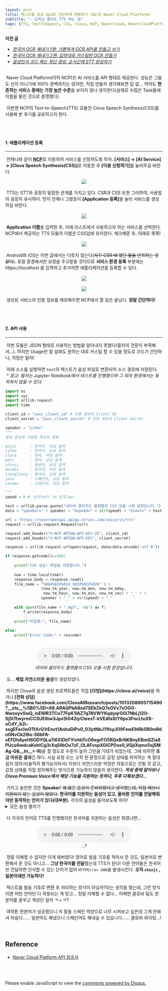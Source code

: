 ```yaml
---
layout: post
title: 텍스트를 음성 mp3로 간단하게 변환하기 (With Naver Cloud Platform)
subtitle: ": 딥러닝 몰라도 TTS 하는 법"
tags: [TTS, TextToSpeech, CSS, Clova, NCP, NaverCloud, NaverCloudPlatform]
---
```

<strong>이전 글</strong><br>

* [<i>한국어 OCR 해내기 1편: 가뿐하게 OCR API를 만들고 쓰기</i>](https://dev-sngwn.github.io/2019-12-17-korean-ocr-step-by-step-1/)<br>
* [<i>한국어 OCR 해내기 2편: 입맛대로 커스텀한 OCR 만들기</i>](https://dev-sngwn.github.io/2019-12-17-korean-ocr-step-by-step-2/)<br>
* [<i>음성인식 코드 짜는 최단 경로: 순식간에 STT 완성하기</i>](https://dev-sngwn.github.io/2020-01-13-stt-step-by-step/)

<br>
&nbsp;Naver Cloud Platform(이하 NCP)은 AI 서비스를 API 형태로 제공한다. 성능은 그들도 신이 아니기에 100% 완벽하지는 않지만, 직접 만들자 생각해보면 답 없... 적어도 <strong>현존하는 서비스 중에는 가장 높은 수준</strong>을 보이지 않나 생각한다(실제로 수많은 Task들에 이름을 올린 것으로 증명했다).<br>
<br>
&nbsp;이번엔 NCP의 Text-to-Speech(TTS) 모듈인 Clova Speech Synthesis(CSS)를 사용해 본 후기를 공유하고자 한다.<br>
<br>
<br>
<br>

#### 1. 애플리케이션 등록
--------------------------
&nbsp;언제나와 같이 <a href="https://www.ncloud.com/"><strong>NCP</strong></a>로 이동하여 서비스를 신청하도록 하자. <strong>[서비스] → [AI Service] → [Clova Speech Synthesis(CSS)]</strong>로 이동한 후 <strong>[이용 신청하기]</strong>를 눌러주길 바란다.
<center>
<img src="https://raw.githubusercontent.com/dev-sngwn/dev-sngwn.github.io/master/_posts/assets/2020-02-16-tts-step-by-step/01_main.png"/>
</center>
<br>
&nbsp;TTS는 STT와 굉장히 밀접한 관계를 가지고 있다. CSR과 CSS 또한 그러하여, 사용법이 굉장히 유사하다. 먼저 언제나 그랬듯이 <strong>[Application 등록]</strong>을 눌러 서비스를 생성하길 바란다.<br>
<br>

<center>
<img src="https://raw.githubusercontent.com/dev-sngwn/dev-sngwn.github.io/master/_posts/assets/2020-02-16-tts-step-by-step/02_app.png"/>
</center>

<br>
&nbsp;<strong>Application 이름</strong>을 입력한 후, 아래 리스트에서 사용하고자 하는 서비스를 선택한다. NCP에서 제공하는 TTS 모듈의 이름은 CSS임에 유의한다. 체크해준 후, 아래로 쭉쭉!<br>
<br>

<center>
<img src="https://raw.githubusercontent.com/dev-sngwn/dev-sngwn.github.io/master/_posts/assets/2020-02-16-tts-step-by-step/03_ip.png"/>
</center>

<br>
&nbsp;Android와 iOS는 이번 글에서는 다루지 않는다(<del>자꾸 CSR 때 했던 말을 반복하는 것 같다</del>). 로컬 환경에서만 요청을 주고받을 것이므로 <strong>서비스 환경 등록</strong> 부분에는 <i>https://localhost </i>를 입력하고 추가하면 애플리케이션을 등록할 수 있다.<br>
<br>

<center>
<img src="https://raw.githubusercontent.com/dev-sngwn/dev-sngwn.github.io/master/_posts/assets/2020-02-16-tts-step-by-step/04_auth.png"/>
</center>

<br>

<center>
<img src="https://raw.githubusercontent.com/dev-sngwn/dev-sngwn.github.io/master/_posts/assets/2020-02-16-tts-step-by-step/05_auth.png"/>
</center>

<br>
&nbsp;생성된 서비스의 인증 정보를 메모해두면 NCP에서 할 일은 끝났다. <strong>정말 간단하다!</strong><br>
<br>
<br>
<br>

#### 2. API 사용
--------------------------
&nbsp;이번 모듈은 JSON 형태로 사용하는 방법을 알아내지 못했다(필자의 견문이 부족해서...). 하지만 Usage만 잘 살펴도 원하는 대로 커스텀 할 수 있을 정도로 코드가 간단하니, 걱정은 말자!<br>
<br>
&nbsp;아래 소스를 실행하면 <code>text</code>의 텍스트가 음성 파일로 변환되어 소스 경로에 저장된다.
<br>
&nbsp;<i>* 참고: 필자는 Jupyter Notebook에서 테스트를 진행했으며 그 외의 환경에서는 동작하지 않을 수 있다.</i>

~~~ python
import os
import sys
import urllib.request
import time

client_id = "your_client_id" # 인증 정보의 Client ID
client_secret = "your_client_secret" # 인증 정보의 Client Secret

speaker = "jinho"
"""
음성 합성에 사용할 목소리 종류

mijin      : 한국어, 여성 음색
jinho      : 한국어, 남성 음색
clara      : 영어, 여성 음색
matt       : 영어, 남성 음색
shinji     : 일본어, 남성 음색
meimei     : 중국어, 여성 음색
liangliang : 중국어, 남성 음색
jose       : 스페인어, 남성 음색
carmen     : 스페인어, 여성 음색

"""
speed = 0 # -5(Fast) to 5(Slow)

text = urllib.parse.quote("네이버 클라우드 플랫폼의 CSS 모듈 시험 문장입니다.")
data = "speaker=" + speaker + "&speed=" + str(speed) + "&text=" + text

url = "https://naveropenapi.apigw.ntruss.com/voice/v1/tts"
request = urllib.request.Request(url)

request.add_header("X-NCP-APIGW-API-KEY-ID", client_id)
request.add_header("X-NCP-APIGW-API-KEY", client_secret)

response = urllib.request.urlopen(request, data=data.encode('utf-8'))

if response.getcode()==200:
    
    print("CSS 성공! 파일을 저장합니다.")
    
    now = time.localtime()
    response_body = response.read()
    file_name = "%04d%02d%02d_%02d%02d%02d" % \
                (now.tm_year, now.tm_mon, now.tm_mday,
                 now.tm_hour, now.tm_min, now.tm_sec) + "_" + \
                speaker + "_" + str(speed) + "_"
    
    with open(file_name + ".mp3", 'wb') as f:
        f.write(response_body)
        
    print("파일명:", file_name)
        
else:
    print("Error Code:" + rescode)
~~~
<br>

<center>
<audio controls="controls">
  <source type="audio/mp3" src="https://raw.githubusercontent.com/dev-sngwn/dev-sngwn.github.io/master/_posts/assets/2020-02-16-tts-step-by-step/test.mp3"></source>
  <p>Your browser does not support the audio element.</p>
</audio>
<br>
<i>네이버 클라우드 플랫폼의 CSS 모듈 시험 문장입니다.</i>
</center>

<br>
&nbsp;오... <strong>제법 자연스러운 음성</strong>이 생성되었다.<br>
<br>
&nbsp;하지만 Clova의 음성 생성 프로젝트들은 직접 <strong>[더빙](https://clova.ai/voice)</strong>을 하거나 <strong>[전화 상담](https://www.facebook.com/ClovaAIResearch/posts/1013208905715490?__xts__%5B0%5D=68.ARAQPbA8sd7SEbZkQ7eGVv7xOGG-NwzoyvSwQ_mENlR3TCo77FpK1lAZ7q7AVWYKqdyqrG0i7NbLj120-Sj5tTtwyrmCCSUE8iw3Jpx5t042iyCteesT-kVEdfaStY6ps3FncLtuX8-oCdY_b2i-ssgEFeclwOTtXrQ1rEnvt1AnhaDiPv0_O3ytNbJ11fsyJO9FewElhRk5R0mRdn0NvCk2l6o-S6bFA-xEFDhAyeH6ODYQLa7i6XIDbTYivhbTcO8egrFO5RQxBrNKBnyEBmQZia8PUco6wdcaKohlCg3rXqSIIbOu7zF_OLAFvspXGlCPOss0_VQjiXqmx5sjSMAg-Q&__tn__=-R)</strong>을 할 정도로 수준이 높아 그만큼 기대가 되었는데, 그에 비하면 <strong>조금 아쉬운 결과</strong>긴 하다. 사실 요청 오는 고작 한 문장으로 감정 상태를 파악하는 게 절대 쉽지 않아서(솔직히 불가능이라서) 이보다 자연스러운 억양은 자동으로는 안될 것 같고, 감정 상태를 직접 정의해주는 방식으론 가능하지 않을까 생각한다. <strong><i>작성 중에 알아보니 Clova Premium Voice에서 해당 기능을 지원하는 듯하다, 추후 다뤄보겠다.</i>..</strong><br>
<br>
&nbsp;가지고 놀만한 것은 <strong>Speaker</strong>! <del>꽤 많은 음성이 준비되었다고 생각했는데, 직접 해보니 지원되지 않는 음성이 많았다.</del> <strong>한국어를 지원하는 음성이 있고, 올바른 언어를 전달해줘야만 동작하는 언어가 있다(대부분).</strong> 각자의 음성을 들어보도록 하자!<br>

<details markdown="1">
<summary>모든 음성 펼치기</summary>

<center>

<br>

<center>
<audio controls="controls">
  <source type="audio/mp3" src="https://raw.githubusercontent.com/dev-sngwn/dev-sngwn.github.io/master/_posts/assets/2020-02-16-tts-step-by-step/mijin.mp3"></source>
  <p>Your browser does not support the audio element.</p>
</audio>
<br>
<code>mijin (한국어, 여성 음색)</code>
</center>

<br>

<center>
<audio controls="controls">
  <source type="audio/mp3" src="https://raw.githubusercontent.com/dev-sngwn/dev-sngwn.github.io/master/_posts/assets/2020-02-16-tts-step-by-step/jinho.mp3"></source>
  <p>Your browser does not support the audio element.</p>
</audio>
<br>
<code>jinho (한국어, 남성 음색)</code>
</center>

<br>

<center>
<audio controls="controls">
  <source type="audio/mp3" src="https://raw.githubusercontent.com/dev-sngwn/dev-sngwn.github.io/master/_posts/assets/2020-02-16-tts-step-by-step/clara.mp3"></source>
  <p>Your browser does not support the audio element.</p>
</audio>
<br>
<code>clara (영어, 여성 음색)</code>
</center>

<br>

<center>
<audio controls="controls">
  <source type="audio/mp3" src="https://raw.githubusercontent.com/dev-sngwn/dev-sngwn.github.io/master/_posts/assets/2020-02-16-tts-step-by-step/matt.mp3"></source>
  <p>Your browser does not support the audio element.</p>
</audio>
<br>
<code>matt (영어, 남성 음색)</code>
</center>

<br>

<center>
<audio controls="controls">
  <source type="audio/mp3" src="https://raw.githubusercontent.com/dev-sngwn/dev-sngwn.github.io/master/_posts/assets/2020-02-16-tts-step-by-step/shinji.mp3"></source>
  <p>Your browser does not support the audio element.</p>
</audio>
<br>
<code>shinji (일본어, 남성 음색)</code>
</center>

<br>

<center>
<audio controls="controls">
  <source type="audio/mp3" src="https://raw.githubusercontent.com/dev-sngwn/dev-sngwn.github.io/master/_posts/assets/2020-02-16-tts-step-by-step/shinji.mp3"></source>
  <p>Your browser does not support the audio element.</p>
</audio>
<br>
<code>shinji (일본어, 남성 음색)</code>
</center>

<br>

<center>
<audio controls="controls">
  <source type="audio/mp3" src="https://raw.githubusercontent.com/dev-sngwn/dev-sngwn.github.io/master/_posts/assets/2020-02-16-tts-step-by-step/liangliang.mp3"></source>
  <p>Your browser does not support the audio element.</p>
</audio>
<br>
<code>liangliang (중국어, 남성 음색)</code>
</center>

<br>

<center>
<audio controls="controls">
  <source type="audio/mp3" src="https://raw.githubusercontent.com/dev-sngwn/dev-sngwn.github.io/master/_posts/assets/2020-02-16-tts-step-by-step/jose.mp3"></source>
  <p>Your browser does not support the audio element.</p>
  <source type="audio/mp3" src="https://raw.githubusercontent.com/dev-sngwn/dev-sngwn.github.io/master/_posts/assets/2020-02-16-tts-step-by-step/carmen.mp3"></source>
  <p>Your browser does not support the audio element.</p>
</audio>
<br>
<code>jose (스페인어, 남성 음색)</code>
</center>

<br>

<center>
<audio controls="controls">
  <source type="audio/mp3" src="https://raw.githubusercontent.com/dev-sngwn/dev-sngwn.github.io/master/_posts/assets/2020-02-16-tts-step-by-step/carmen.mp3"></source>
  <p>Your browser does not support the audio element.</p>
</audio>
<br>
<code>carmen (스페인어, 여성 음색)</code>
</center>

<br>

</center>

</details>

<br>
&nbsp;다 각국의 언어로 TTS를 진행했지만 한국어를 지원하는 음성은 뭐였냐면...<br>
<br>

<center>
<audio controls="controls">
  <source type="audio/mp3" src="https://raw.githubusercontent.com/dev-sngwn/dev-sngwn.github.io/master/_posts/assets/2020-02-16-tts-step-by-step/hanbon.mp3"></source>
  <p>Your browser does not support the audio element.</p>
</audio>
<br>
<i>...?</i>
</center>

<br>
&nbsp;정말 이해할 수 없지만 이게 돼버렸다! 영어로 발음 기호를 적어서 준 것도, 일본어로 변환해서 준 것도 아니고... <strong>그냥 한국어를 전달</strong>했는데 TTS가 된다! 다른 언어들은 한국어만 전달하면 인식할 수 있는 단어가 없어 <code>HTTPError 400</code>을 발생시킨다. <strong>오직 <code>shinji</code> , 일본어에만 가능하다!</strong><br>
<br>
&nbsp;텍스트를 발음 기호로 변환 후 처리하는 방식이 아닐까?라는 생각을 했는데, 그런 방식이면 어떤 언어던 다 작동되는 게 맞고... 정말 이해할 수 없다... 어쩌면 클로바 팀도 한본어를 꿈꾸고 계셨던 걸까 ㅋㅅㅋ?<br>
<br>
&nbsp;여하튼 한본어가 성공했으니 저 말을 스페인 억양으로 너무 시켜보고 싶은데 그게 안돼서 아쉽다...... 일본어도 해냈으니 스페인어도 해내실 수 있습니다...... 클로바 화이팅...!
<br>
<br>
<br>

Reference
-------------
* <a href="https://apidocs.ncloud.com/ko/ai-naver/clova_speech_synthesis/tts/">Naver Cloud Platform API 참조서 </a>
<br>
<br>
<br>

<div id="disqus_thread"></div>
<script>

/**
*  RECOMMENDED CONFIGURATION VARIABLES: EDIT AND UNCOMMENT THE SECTION BELOW TO INSERT DYNAMIC VALUES FROM YOUR PLATFORM OR CMS.
*  LEARN WHY DEFINING THESE VARIABLES IS IMPORTANT: https://disqus.com/admin/universalcode/#configuration-variables*/
/*
var disqus_config = function () {
this.page.url = PAGE_URL;  // Replace PAGE_URL with your page's canonical URL variable
this.page.identifier = PAGE_IDENTIFIER; // Replace PAGE_IDENTIFIER with your page's unique identifier variable
};
*/
(function() { // DON'T EDIT BELOW THIS LINE
var d = document, s = d.createElement('script');
s.src = 'https://dev-sngwn.disqus.com/embed.js';
s.setAttribute('data-timestamp', +new Date());
(d.head || d.body).appendChild(s);
})();
</script>
<noscript>Please enable JavaScript to view the <a href="https://disqus.com/?ref_noscript">comments powered by Disqus.</a></noscript>